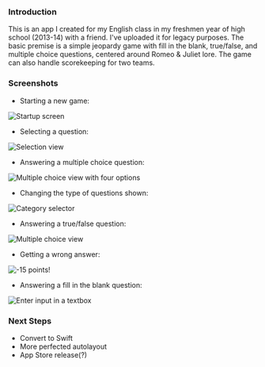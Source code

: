 ### Introduction
This is an app I created for my English class in my freshmen year of high school (2013-14) with a friend. I've uploaded it for legacy purposes. The basic premise is a simple jeopardy game with fill in the blank, true/false, and multiple choice questions, centered around Romeo & Juliet lore. The game can also handle scorekeeping for two teams.

### Screenshots

* Starting a new game:

![Startup screen](Screenshots/Startup.png)

* Selecting a question:

 ![Selection view](Screenshots/SelectionView.png)

* Answering a multiple choice question:

![Multiple choice view with four options](Screenshots/MultipleChoice.png)

* Changing the type of questions shown:

![Category selector](Screenshots/CategorySelector.png)

* Answering a true/false question:

![Multiple choice view](Screenshots/TrueFalse.png)

* Getting a wrong answer:

![-15 points!](Screenshots/WrongAnswer.png)

* Answering a fill in the blank question:

![Enter input in a textbox](Screenshots/FillInTheBlank.png)

### Next Steps
* Convert to Swift
* More perfected autolayout
* App Store release(?)
